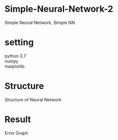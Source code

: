 # Simple-Neural-Network-2
Simple Neural Network, Simple NN

# setting
python 3.7  
numpy  
matplotlib  

# Structure
Structure of Neural Network




# Result
Error Graph
